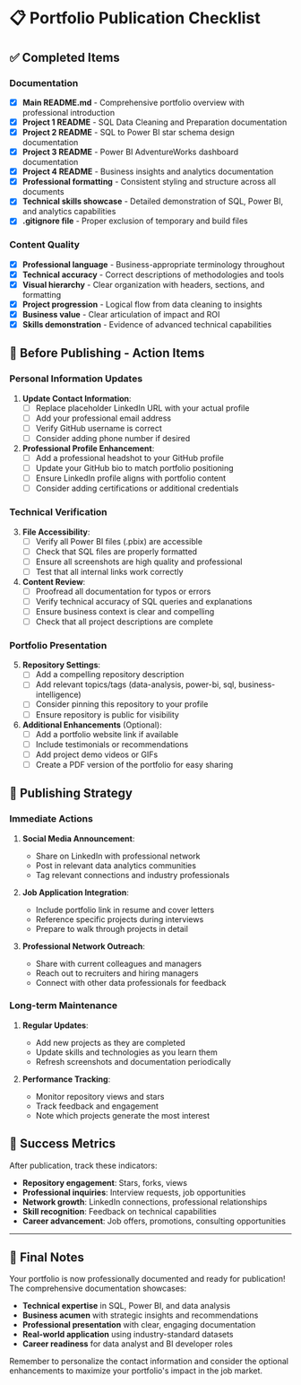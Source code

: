 # 📋 Portfolio Publication Checklist

## ✅ Completed Items

### Documentation
- [x] **Main README.md** - Comprehensive portfolio overview with professional introduction
- [x] **Project 1 README** - SQL Data Cleaning and Preparation documentation
- [x] **Project 2 README** - SQL to Power BI star schema design documentation  
- [x] **Project 3 README** - Power BI AdventureWorks dashboard documentation
- [x] **Project 4 README** - Business insights and analytics documentation
- [x] **Professional formatting** - Consistent styling and structure across all documents
- [x] **Technical skills showcase** - Detailed demonstration of SQL, Power BI, and analytics capabilities
- [x] **.gitignore file** - Proper exclusion of temporary and build files

### Content Quality
- [x] **Professional language** - Business-appropriate terminology throughout
- [x] **Technical accuracy** - Correct descriptions of methodologies and tools
- [x] **Visual hierarchy** - Clear organization with headers, sections, and formatting
- [x] **Project progression** - Logical flow from data cleaning to insights
- [x] **Business value** - Clear articulation of impact and ROI
- [x] **Skills demonstration** - Evidence of advanced technical capabilities

## 📝 Before Publishing - Action Items

### Personal Information Updates
1. **Update Contact Information**:
   - [ ] Replace placeholder LinkedIn URL with your actual profile
   - [ ] Add your professional email address
   - [ ] Verify GitHub username is correct
   - [ ] Consider adding phone number if desired

2. **Professional Profile Enhancement**:
   - [ ] Add a professional headshot to your GitHub profile
   - [ ] Update your GitHub bio to match portfolio positioning
   - [ ] Ensure LinkedIn profile aligns with portfolio content
   - [ ] Consider adding certifications or additional credentials

### Technical Verification
3. **File Accessibility**:
   - [ ] Verify all Power BI files (.pbix) are accessible
   - [ ] Check that SQL files are properly formatted
   - [ ] Ensure all screenshots are high quality and professional
   - [ ] Test that all internal links work correctly

4. **Content Review**:
   - [ ] Proofread all documentation for typos or errors
   - [ ] Verify technical accuracy of SQL queries and explanations
   - [ ] Ensure business context is clear and compelling
   - [ ] Check that all project descriptions are complete

### Portfolio Presentation
5. **Repository Settings**:
   - [ ] Add a compelling repository description
   - [ ] Add relevant topics/tags (data-analysis, power-bi, sql, business-intelligence)
   - [ ] Consider pinning this repository to your profile
   - [ ] Ensure repository is public for visibility

6. **Additional Enhancements** (Optional):
   - [ ] Add a portfolio website link if available
   - [ ] Include testimonials or recommendations
   - [ ] Add project demo videos or GIFs
   - [ ] Create a PDF version of the portfolio for easy sharing

## 🚀 Publishing Strategy

### Immediate Actions
1. **Social Media Announcement**:
   - Share on LinkedIn with professional network
   - Post in relevant data analytics communities
   - Tag relevant connections and industry professionals

2. **Job Application Integration**:
   - Include portfolio link in resume and cover letters
   - Reference specific projects during interviews
   - Prepare to walk through projects in detail

3. **Professional Network Outreach**:
   - Share with current colleagues and managers
   - Reach out to recruiters and hiring managers
   - Connect with other data professionals for feedback

### Long-term Maintenance
1. **Regular Updates**:
   - Add new projects as they are completed
   - Update skills and technologies as you learn them
   - Refresh screenshots and documentation periodically

2. **Performance Tracking**:
   - Monitor repository views and stars
   - Track feedback and engagement
   - Note which projects generate the most interest

## 🎯 Success Metrics

After publication, track these indicators:
- **Repository engagement**: Stars, forks, views
- **Professional inquiries**: Interview requests, job opportunities
- **Network growth**: LinkedIn connections, professional relationships
- **Skill recognition**: Feedback on technical capabilities
- **Career advancement**: Job offers, promotions, consulting opportunities

---

## 🌟 Final Notes

Your portfolio is now professionally documented and ready for publication! The comprehensive documentation showcases:

- **Technical expertise** in SQL, Power BI, and data analysis
- **Business acumen** with strategic insights and recommendations  
- **Professional presentation** with clear, engaging documentation
- **Real-world application** using industry-standard datasets
- **Career readiness** for data analyst and BI developer roles

Remember to personalize the contact information and consider the optional enhancements to maximize your portfolio's impact in the job market.